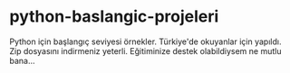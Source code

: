 # python-baslangic-projeleri
Python için başlangıç seviyesi örnekler. Türkiye'de okuyanlar için yapıldı.
Zip dosyasını indirmeniz yeterli.
Eğitiminize destek olabildiysem ne mutlu bana...

